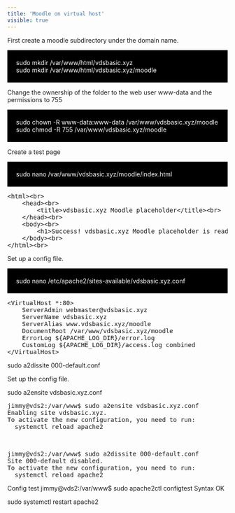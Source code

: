 ```yaml
---
title: 'Moodle on virtual host'
visible: true
---
```


First create a moodle subdirectory under the domain name. 

 
<div style="background-color:black;color:white;padding:20px;">
sudo mkdir /var/www/html/vdsbasic.xyz <br>
sudo mkdir /var/www/html/vdsbasic.xyz/moodle <br>
</div>

Change the ownership of the folder to the web user www-data and the permissions to 755

<div style="background-color:black;color:white;padding:20px;">
sudo chown -R www-data:www-data /var/www/vdsbasic.xyz/moodle<br>
sudo chmod -R 755 /var/www/vdsbasic.xyz/moodle<br>
</div>

Create a test page

<div style="background-color:black;color:white;padding:20px;">
sudo nano /var/www/vdsbasic.xyz/moodle/index.html
</div>


<pre>
&lt;html&gt;&lt;br&gt;
    &lt;head&gt;&lt;br&gt;
        &lt;title&gt;vdsbasic.xyz Moodle placeholder&lt;/title&gt;&lt;br&gt;
    &lt;/head&gt;&lt;br&gt;
    &lt;body&gt;&lt;br&gt;
        &lt;h1&gt;Success! vdsbasic.xyz Moodle placeholder is ready!&lt;/h1&gt;&lt;br&gt;
    &lt;/body&gt;&lt;br&gt;
&lt;/html&gt;&lt;br&gt;
</pre>    

Set up a config file.

<div style="background-color:black;color:white;padding:20px;">
sudo nano /etc/apache2/sites-available/vdsbasic.xyz.conf
</div>

<pre>
&lt;VirtualHost *:80&gt;
    ServerAdmin webmaster@vdsbasic.xyz
    ServerName vdsbasic.xyz
    ServerAlias www.vdsbasic.xyz/moodle
    DocumentRoot /var/www/vdsbasic.xyz/moodle
    ErrorLog ${APACHE_LOG_DIR}/error.log
    CustomLog ${APACHE_LOG_DIR}/access.log combined
&lt;/VirtualHost&gt;
</pre>

sudo a2dissite 000-default.conf


Set up the config file.

  
sudo a2ensite vdsbasic.xyz.conf
<pre>
jimmy@vds2:/var/www$ sudo a2ensite vdsbasic.xyz.conf
Enabling site vdsbasic.xyz.
To activate the new configuration, you need to run:
  systemctl reload apache2
  
 </pre> 

<pre>
jimmy@vds2:/var/www$ sudo a2dissite 000-default.conf
Site 000-default disabled.
To activate the new configuration, you need to run:
  systemctl reload apache2
</pre> 
Config test
jimmy@vds2:/var/www$ sudo apache2ctl configtest
Syntax OK

sudo systemctl restart apache2



